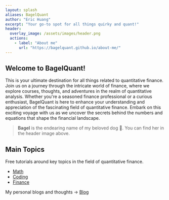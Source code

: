 ```yaml
---
layout: splash
aliases: BagelQuant
author: "Eric Huang"
excerpt: "Your go-to spot for all things quirky and quant!"
header:
  overlay_image: /assets/images/header.png
  actions:
    - label: "About me"
      url: "https://bagelquant.github.io/about-me/"
---
```


## Welcome to BagelQuant!

This is your ultimate destination for all things related to quantitative finance. 
Join us on a journey through the intricate world of finance, 
where we explore courses, thoughts, and adventures in the realm of quantitative analysis. 
Whether you're a seasoned finance professional or a curious enthusiast, 
BagelQuant is here to enhance your understanding and appreciation of the fascinating field of quantitative finance. 
Embark on this exciting voyage with us 
as we uncover the secrets behind the numbers and equations that shape the financial landscape.

> **Bagel** is the endearing name of my beloved dog 🐶. You can find her in the header image above.

## Main Topics

Free tutorials around key topics in the field of quantitative finance.

- [Math](https://bagelquant.github.io/math/)
- [Coding](https://bagelquant.github.io/coding/)
- [Finance](https://bagelquant.github.io/finance/)

My personal blogs and thoughts -> [Blog](https://bagelquant.github.io/posts/)


